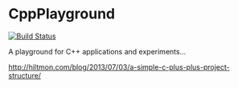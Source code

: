 # CppPlayground 
[![Build Status](https://travis-ci.org/stolosapo/CppPlayground.svg?branch=master)](https://travis-ci.org/stolosapo/CppPlayground)

A playground for C++ applications and experiments...

http://hiltmon.com/blog/2013/07/03/a-simple-c-plus-plus-project-structure/

